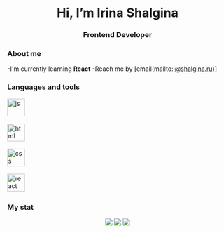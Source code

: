 <div id="header" align="center">
    <h1>Hi, I’m Irina Shalgina</h1>
    <h3>Frontend Developer</h3>
</div>

### About me
-I'm currently learning **React**
-Reach me by [email(mailto:i@shalgina.ru)]

### Languages and tools
<img src="https://cdn.jsdelivr.net/gh/devicons/devicon@latest/icons/javascript/javascript-original.svg" title="js" width="40" height="40"/>&nbsp;

<img src="https://cdn.jsdelivr.net/gh/devicons/devicon@latest/icons/html5/html5-original.svg" title="html" width="40" height="40"/>&nbsp;

<img src="https://cdn.jsdelivr.net/gh/devicons/devicon@latest/icons/css3/css3-original.svg" title="css" width="40" height="40"/>&nbsp;

<img src="https://cdn.jsdelivr.net/gh/devicons/devicon@latest/icons/react/react-original.svg" title="react" width="40" height="40"/>&nbsp;
          
### My stat
<div id="stat" align="center">
        <img src="http://github-profile-summary-cards.vercel.app/api/cards/profile-details?username=iashaff&theme=github_dark"/>
        <img src="http://github-profile-summary-cards.vercel.app/api/cards/repos-per-language?username=iashaff&theme=github_dark"/>
        <img src="http://github-profile-summary-cards.vercel.app/api/cards/stats?username=iashaff&theme=github_dark"/>
</div>
          
          

<!---
iashaff/iashaff is a ✨ special ✨ repository because its `README.md` (this file) appears on your GitHub profile.
You can click the Preview link to take a look at your changes.
--->
